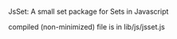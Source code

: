 JsSet: A small set package for Sets in Javascript

compiled (non-minimized) file is in lib/js/jsset.js

